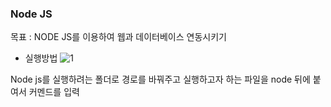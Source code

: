 ### Node JS

목표 : NODE JS를 이용하여 웹과 데이터베이스 연동시키기

- 실행방법
  ![1](https://user-images.githubusercontent.com/75983289/128507345-437471af-c3f6-44d7-a830-4a2ff30b9fbd.PNG)

Node js를 실행하려는 폴더로 경로를 바꿔주고 실행하고자 하는 파일을 node 뒤에 붙여서 커멘드를 입력
